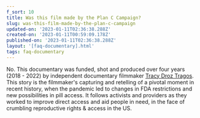```yaml
---
f_sort: 10
title: Was this film made by the Plan C Campaign?
slug: was-this-film-made-by-the-plan-c-campaign
updated-on: '2023-01-11T02:36:38.288Z'
created-on: '2023-01-11T00:59:09.178Z'
published-on: '2023-01-11T02:36:38.288Z'
layout: '[faq-documentary].html'
tags: faq-documentary
---
```


No. This documentary was funded, shot and produced over four years (2018 - 2022) by independent documentary filmmaker [Tracy Droz Tragos](https://www.tracydroztragos.com/). This story is the filmmaker's capturing and retelling of a pivotal moment in recent history, when the pandemic led to changes in FDA restrictions and new possibilities in pill access. It follows activists and providers as they worked to improve direct access and aid people in need, in the face of crumbling reproductive rights & access in the US.

‍
